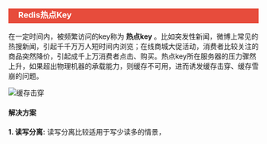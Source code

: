 <h3 style="padding-bottom:6px; padding-left:20px; color:#ffffff; background-color:#E74C3C;">Redis热点Key</h3>

在一定时间内，被频繁访问的key称为 **热点key** 。比如突发性新闻，微博上常见的热搜新闻，引起千千万万人短时间内浏览；在线商城大促活动，消费者比较关注的商品突然降价，引起成千上万消费者点击、购买。热点key所在服务器的压力骤然上升，如果超出物理机器的承载能力，则缓存不可用，进而诱发缓存击穿、缓存雪崩的问题。

![缓存击穿](https://i.loli.net/2019/02/19/5c6b968d1e946.png)



#### 解决方案

**1. 读写分离:** 读写分离比较适用于写少读多的情景，